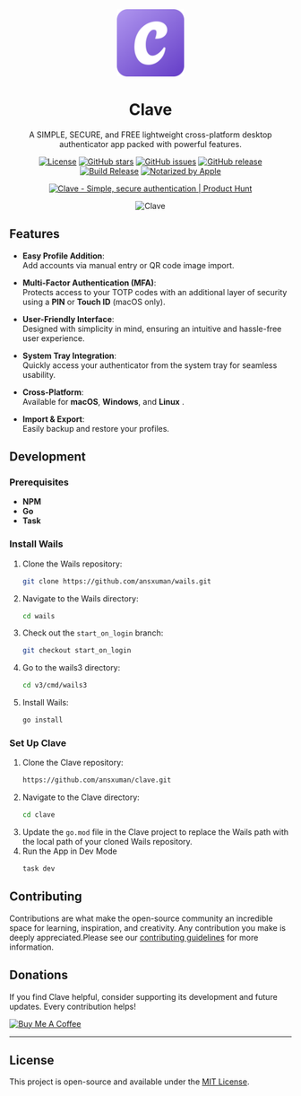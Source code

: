 <div align="center">
 <img src="https://raw.githubusercontent.com/ansxuman/clave/refs/heads/main/build/appicon.png" alt="Clave Logo" width="120" />
  <h1>Clave</h1>
  <p>A SIMPLE, SECURE, and FREE lightweight cross-platform desktop authenticator app packed with powerful features.</p>

[![License](https://img.shields.io/github/license/ansxuman/clave)](https://github.com/ansxuman/clave/blob/main/LICENSE)
[![GitHub stars](https://img.shields.io/github/stars/ansxuman/clave)](https://github.com/ansxuman/clave/stargazers)
[![GitHub issues](https://img.shields.io/github/issues/ansxuman/clave)](https://github.com/ansxuman/clave/issues)
[![GitHub release](https://img.shields.io/github/v/release/ansxuman/clave)](https://github.com/ansxuman/clave/releases)
[![Build Release](https://github.com/ansxuman/clave/actions/workflows/build-release.yml/badge.svg)](https://github.com/ansxuman/clave/actions/workflows/build-release.yml)
[![Notarized by Apple](https://img.shields.io/badge/Release_Notarized_by_Apple-000000?style=flat-square&logo=apple&logoColor=white)](https://developer.apple.com/documentation/security/notarizing-macos-software-before-distribution)

<a href="https://www.producthunt.com/posts/clave-3?embed=true&utm_source=badge-featured&utm_medium=badge&utm_souce=badge-clave&#0045;3" target="_blank"><img src="https://api.producthunt.com/widgets/embed-image/v1/featured.svg?post_id=669391&theme=light" alt="Clave - Simple&#0044;&#0032;secure&#0032;authentication | Product Hunt" style="width: 250px; height: 54px;" width="250" height="54" /></a>

![Clave](https://github.com/user-attachments/assets/ac80de84-77a3-48af-ab15-e91afb8a7664)


</div>

## **Features**

- **Easy Profile Addition**:  
  Add accounts via manual entry or QR code image import.

- **Multi-Factor Authentication (MFA)**:  
  Protects access to your TOTP codes with an additional layer of security using a **PIN** or **Touch ID** (macOS only).

- **User-Friendly Interface**:  
  Designed with simplicity in mind, ensuring an intuitive and hassle-free user experience.

- **System Tray Integration**:  
  Quickly access your authenticator from the system tray for seamless usability.

- **Cross-Platform**:  
  Available for **macOS**, **Windows**, and **Linux** .

- **Import & Export**:  
  Easily backup and restore your profiles.

## Development

### Prerequisites
- **NPM**
- **Go**
- **Task**

### Install Wails

1. Clone the Wails repository:
   ```bash
   git clone https://github.com/ansxuman/wails.git
   ```
2. Navigate to the Wails directory:
   ```bash
   cd wails
   ```
3. Check out the `start_on_login` branch:
    ```bash
    git checkout start_on_login
    ```
4. Go to the wails3 directory:
    ```bash
    cd v3/cmd/wails3
    ```
5. Install Wails:
    ```bash
    go install
    ```
    
### Set Up Clave

1. Clone the Clave repository:
   ```bash
   https://github.com/ansxuman/clave.git
   ```
2. Navigate to the Clave directory:
   ```bash
   cd clave
   ```
3. Update the `go.mod` file in the Clave project to replace the Wails path with the local path of your cloned Wails repository.
4. Run the App in Dev Mode
   ```bash
   task dev
   ```

## Contributing

Contributions are what make the open-source community an incredible space for learning, inspiration, and creativity. Any contribution you make is deeply appreciated.Please see our [contributing guidelines](./.github/CONTRIBUTING.md) for more information.

## **Donations**

If you find Clave helpful, consider supporting its development and future updates. Every contribution helps!  

<a href="https://buymeacoffee.com/ansxuman" target="_blank">
<img src="https://cdn.buymeacoffee.com/buttons/v2/default-yellow.png" alt="Buy Me A Coffee" style="height: 60px !important;width: 217px !important;">
</a>

---

## **License**

This project is open-source and available under the [MIT License](LICENSE).
